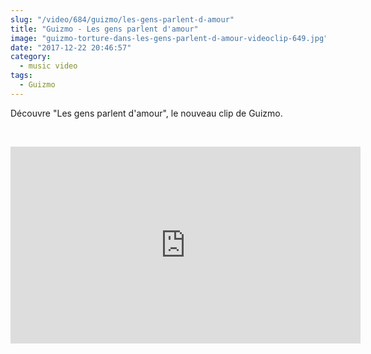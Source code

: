 ```yaml
--- 
slug: "/video/684/guizmo/les-gens-parlent-d-amour"
title: "Guizmo - Les gens parlent d'amour"
image: "guizmo-torture-dans-les-gens-parlent-d-amour-videoclip-649.jpg"
date: "2017-12-22 20:46:57"
category:
  - music video
tags:
  - Guizmo
---
```

<p>Découvre "Les gens parlent d'amour", le nouveau clip de Guizmo.</p><br/><p><iframe width="560" height="315" src="https://www.youtube.com/embed/WW4CRS0ufaE" frameborder="0" gesture="media" allow="encrypted-media" allowfullscreen></iframe></p>